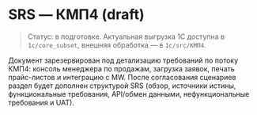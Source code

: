# SRS — КМП4 (draft)

> Статус: в подготовке. Актуальная выгрузка 1С доступна в `1c/core_subset`, внешняя обработка — в `1c/src/КМП4`.

Документ зарезервирован под детализацию требований по потоку КМП4: консоль менеджера по продажам, загрузка заявок, печать прайс-листов и интеграцию с MW. После согласования сценариев раздел будет дополнен структурой SRS (обзор, источники истины, функциональные требования, API/обмен данными, нефункциональные требования и UAT).
